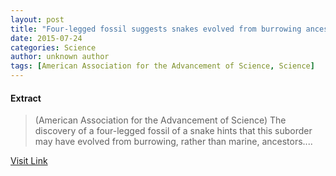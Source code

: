 ```yaml
---
layout: post
title: "Four-legged fossil suggests snakes evolved from burrowing ancestors"
date: 2015-07-24
categories: Science
author: unknown author
tags: [American Association for the Advancement of Science, Science]
---
```





#### Extract
>(American Association for the Advancement of Science) The discovery of a four-legged fossil of a snake hints that this suborder may have evolved from burrowing, rather than marine, ancestors....



[Visit Link](http://www.eurekalert.org/pub_releases/2015-07/aaft-ffs072015.php)


